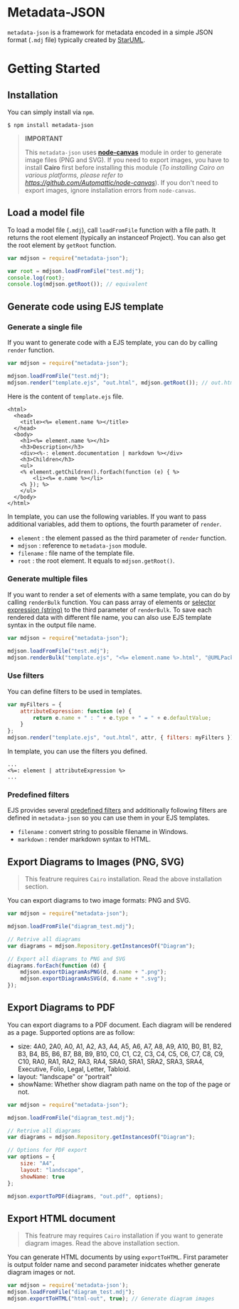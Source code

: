 Metadata-JSON
=============

`metadata-json` is a framework for metadata encoded in a simple JSON format (`.mdj` file) typically created by [StarUML](http://staruml.io).

Getting Started
===============

Installation
------------

You can simply install via `npm`.

```shell
$ npm install metadata-json
```

> **IMPORTANT**
>
> This `metadata-json` uses [**node-canvas**](https://github.com/Automattic/node-canvas) module in order to generate image files (PNG and SVG).
> If you need to export images, you have to install **Cairo** first before installing this module (_To installing Cairo on various platforms, please refer to https://github.com/Automattic/node-canvas_).
> If you don't need to export images, ignore installation errors from `node-canvas`.


Load a model file
-----------------

To load a model file (`.mdj`), call `loadFromFile` function with a file path. It returns the root element (typically an instanceof Project). You can also get the root element by `getRoot` function.

```javascript
var mdjson = require("metadata-json");

var root = mdjson.loadFromFile("test.mdj");
console.log(root);
console.log(mdjson.getRoot()); // equivalent
```

Generate code using EJS template
--------------------------------

### Generate a single file

If you want to generate code with a EJS template, you can do by calling `render` function.


```javascript
var mdjson = require("metadata-json");

mdjson.loadFromFile("test.mdj");
mdjson.render("template.ejs", "out.html", mdjson.getRoot()); // out.html file generated.

```

Here is the content of `template.ejs` file.

```
<html>
  <head>
    <title><%= element.name %></title>
  </head>
  <body>
    <h1><%= element.name %></h1>
    <h3>Description</h3>
    <div><%-: element.documentation | markdown %></div>
    <h3>Children</h3>
    <ul>
    <% element.getChildren().forEach(function (e) { %>
        <li><%= e.name %></li>
    <% }); %>
    </ul>
  </body>
</html>
```

In template, you can use the following variables. If you want to pass additional variables, add them to options, the fourth parameter of `render`.

* `element` : the element passed as the third parameter of `render` function.
* `mdjson` : reference to `metadata-json` module.
* `filename` : file name of the template file.
* `root` : the root element. It equals to `mdjson.getRoot()`.

### Generate multiple files

If you want to render a set of elements with a same template, you can do by calling `renderBulk` function. You can pass array of elements or [selector expression (string)](https://github.com/staruml/metadata-json/wiki/SelectorExpression) to the third parameter of `renderBulk`. To save each rendered data with different file name, you can also use EJS template syntax in the output file name.

```javascript
var mdjson = require("metadata-json");

mdjson.loadFromFile("test.mdj");
mdjson.renderBulk("template.ejs", "<%= element.name %>.html", "@UMLPackage");
```

### Use filters

You can define filters to be used in templates.

```javascript
var myFilters = {
    attributeExpression: function (e) {
        return e.name + " : " + e.type + " = " + e.defaultValue;
    }
};
mdjson.render("template.ejs", "out.html", attr, { filters: myFilters }); // out.html file generated.
```

In template, you can use the filters you defined.

```
...
<%=: element | attributeExpression %>
...
```

### Predefined filters

EJS provides several [predefined filters](https://github.com/tj/ejs#filter-list) and additionally following filters are defined in `metadata-json` so you can use them in your EJS templates.

* `filename` : convert string to possible filename in Windows.
* `markdown` : render markdown syntax to HTML.


Export Diagrams to Images (PNG, SVG)
------------------------------------

> This featrure requires `Cairo` installation. Read the above installation section.

You can export diagrams to two image formats: PNG and SVG.

```javascript
var mdjson = require("metadata-json");

mdjson.loadFromFile("diagram_test.mdj");

// Retrive all diagrams
var diagrams = mdjson.Repository.getInstancesOf("Diagram");

// Export all diagrams to PNG and SVG
diagrams.forEach(function (d) {
    mdjson.exportDiagramAsPNG(d, d.name + ".png");
    mdjson.exportDiagramAsSVG(d, d.name + ".svg");
});
```

Export Diagrams to PDF
----------------------

You can export diagrams to a PDF document. Each diagram will be rendered as a page. Supported options are as follow:

* size: 4A0, 2A0, A0, A1, A2, A3, A4, A5, A6, A7, A8, A9, A10, B0, B1, B2, B3, B4, B5, B6, B7, B8, B9, B10, C0, C1, C2, C3, C4, C5, C6, C7, C8, C9, C10, RA0, RA1, RA2, RA3, RA4, SRA0, SRA1, SRA2, SRA3, SRA4, Executive, Folio, Legal, Letter, Tabloid.
* layout: "landscape" or "portrait"
* showName: Whether show diagram path name on the top of the page or not.

```javascript
var mdjson = require("metadata-json");

mdjson.loadFromFile("diagram_test.mdj");

// Retrive all diagrams
var diagrams = mdjson.Repository.getInstancesOf("Diagram");

// Options for PDF export
var options = {
    size: "A4",
    layout: "landscape",
    showName: true
};

mdjson.exportToPDF(diagrams, "out.pdf", options);
```

Export HTML document
--------------------

> This featrure may requires `Cairo` installation if you want to generate diagram images. Read the above installation section.

You can generate HTML documents by using `exportToHTML`. First parameter is output folder name and second parameter inidcates whether generate diagram images or not.

```javascript
var mdjson = require('metadata-json');
mdjson.loadFromFile("diagram_test.mdj");
mdjson.exportToHTML("html-out", true); // Generate diagram images
```
